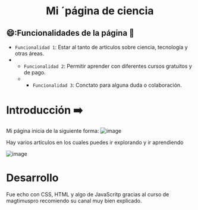 <h1 align="center">Mi ´página de ciencia</h1>

## 😄:Funcionalidades de la página 🔨  
- `Funcionalidad 1`: Estar al tanto de articulos sobre ciencia, tecnología y otras áreas. 
- - `Funcionalidad 2`: Permitir aprender con diferentes cursos gratuitos y de pago.
  - - `Funcionalidad 3`: Conctato para alguna duda o colaboración. 
# Introducción ➡️

Mi página inicia de la siguiente forma: 
![image](https://github.com/JuanMario0/ciencia27182.github.io/assets/105962476/b38c3c14-5988-4e0f-9d83-a2600a91db90)

Hay varios articulos en los cuales puedes ir explorando y ir aprendiendo

![image](https://github.com/JuanMario0/ciencia27182.github.io/assets/105962476/4fade3c9-d01c-48ee-9e71-3b18ff24cd47)



# Desarrollo 

Fue echo con CSS, HTML y algo de JavaScritp gracias al curso de magtimuspro recomiendo su canal muy bien explicado. 


